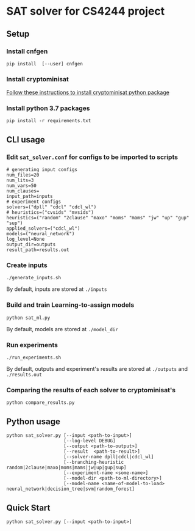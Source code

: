 SAT solver for CS4244 project
=======================

## Setup

### Install cnfgen
```
pip install  [--user] cnfgen
```

### Install cryptominisat
[Follow these instructions to install cryptominisat python package](https://github.com/msoos/cryptominisat)

### Install python 3.7 packages
```
pip install -r requirements.txt
```

## CLI usage

### Edit `sat_solver.conf` for configs to be imported to scripts
```
# generating input configs
num_files=20
num_lits=3
num_vars=50
num_clauses=
input_path=inputs
# experiment configs
solvers=("dpll" "cdcl" "cdcl_wl")
# heuristics=("cvsids" "mvsids")
heuristics=("random" "2clause" "maxo" "moms" "mams" "jw" "up" "gup" "sup")
applied_solvers=("cdcl_wl")
models=("neural_network")
log_level=None
output_dir=outputs
result_path=results.out
```

### Create inputs
```
./generate_inputs.sh
```
By default, inputs are stored at `./inputs`

### Build and train Learning-to-assign models
```
python sat_ml.py
```
By default, models are stored at `./model_dir`

### Run experiments
```
./run_experiments.sh
```
By default, outputs and experiment's results are stored at `./outputs` and `./results.out`

### Comparing the results of each solver to cryptominisat's
```
python compare_results.py
```

## Python usage
```
python sat_solver.py [--input <path-to-input>]
                     [--log-level DEBUG]
                     [--output <path-to-output>] 
                     [--result  <path-to-result>]
                     [--solver-name dpll|cdcl|cdcl_wl]
                     [--branching-heuristic random|2clause|maxo|moms|mams|jw|up|gup|sup]
                     [--experiment-name <some-name>]
                     [--model-dir <path-to-ml-directory>]
                     [--model-name <name-of-model-to-load> neural_network|decision_tree|svm|random_forest]
```

## Quick Start
```
python sat_solver.py [--input <path-to-input>]
```
